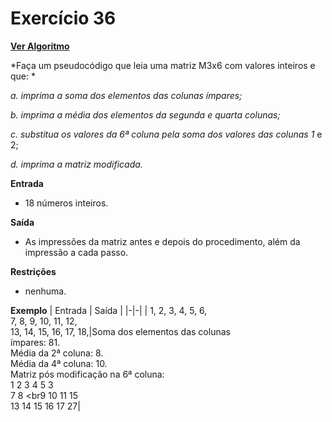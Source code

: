 # Exercício 36
[**Ver Algoritmo**](Algoritmo36.md)

*Faça um pseudocódigo que leia uma matriz M3x6 com valores inteiros e que: *

*a. imprima a soma dos elementos das colunas ímpares;*

*b. imprima a média dos elementos da segunda e quarta colunas;*

*c. substitua os valores da 6ª coluna pela soma dos valores das colunas 1*
e 2;

*d. imprima a matriz modificada.*

**Entrada**

- 18 números inteiros.
  
**Saída**

- As impressões da matriz antes e depois do procedimento, além da
impressão a cada passo.
  
**Restrições**

- nenhuma.
  
**Exemplo**
| Entrada | Saída |
|-|-|
| 1, 2, 3, 4, 5, 6,<br>7, 8, 9, 10, 11, 12,<br>13, 14, 15, 16, 17, 18,|Soma dos elementos das colunas<br>ímpares: 81.<br>Média da 2ª coluna: 8.<br>Média da 4ª coluna: 10.<br>Matriz pós modificação na 6ª coluna:<br>1 2 3 4 5 3<br>7 8 <br9 10 11 15<br>13 14 15 16 17 27|